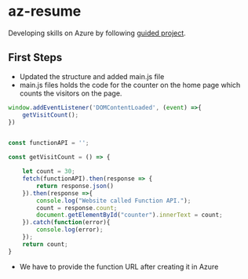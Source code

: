 # az-resume
Developing skills on Azure by following [guided project](https://www.youtube.com/watch?v=ieYrBWmkfno).

## First Steps
- Updated the structure and added main.js file
- main.js files holds the code for the counter on the home page which counts the visitors on the page.
```js
window.addEventListener('DOMContentLoaded', (event) =>{
    getVisitCount();
})


const functionAPI = '';

const getVisitCount = () => {

    let count = 30;
    fetch(functionAPI).then(response => {
        return response.json()
    }).then(response =>{
        console.log("Website called Function API.");
        count = response.count;
        document.getElementById("counter").innerText = count;
    }).catch(function(error){
        console.log(error);
    });
    return count;
}
```
- We have to provide the function URL after creating it in Azure